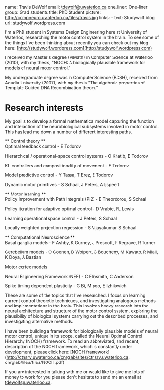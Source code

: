 name: Travis DeWolf
email: tdewolf@uwaterloo.ca
one_liner: One-liner 
group: Grad students
title: PhD Student
picture: http://compneuro.uwaterloo.ca/files/travis.jpg
links: 
    - text: Studywolf blog
      url: studywolf.wordpress.com

I'm a PhD student in Systems Design Engineering here at University of
Waterloo, researching the motor control system in the brain. To see some of
the things I've been thinking about recently you can check out my blog here:
[http://studywolf.wordpress.com](http://studywolf.wordpress.com)

I received my Master's degree (MMath) in Computer Science at Waterloo (2010),
with my thesis, "NOCH: A biologically plausible framework for models of neural
motor control."

My undergraduate degree was in Computer Science (BCSH), received from Acadia
University (2007), with my thesis "The algebraic properties of Template Guided
DNA Recombination theory."

  

# Research interests

  
My goal is to develop a formal mathematical model capturing the function and
interaction of the neurobiological subsystems involved in motor control. This
has lead me down a number of different interesting paths.

  
** Control theory **   
Optimal feedback control - E Todorov

Hierarchical / operational-space control systems - O Khatib, E Todorov

KL controllers and compositionality of movement - E Todorov

Model predictive control - Y Tassa, T Erez, E Todorov

Dynamic motor primitives - S Schaal, J Peters, A Ijspeert

  
** Motor learning **   
Policy Improvement with Path Integrals (PI2) - E Theordorou, S Schaal

Policy iteration for adaptive optimal control - D Vrabie, FL Lewis

Learning operational space control - J Peters, S Schaal

Locally weighted projection regression - S Vijayakumar, S Schaal

  
** Computational Neuroscience **   
Basal ganglia models - F Ashby, K Gurney, J Prescott, P Regrave, R Turner

Cerebellum models - O Coenen, D Wolpert, C Boucheny, M Kawato, R Miall, K
Doya, A Bastian

Motor cortex models

Neural Engineering Framework (NEF) - C Eliasmith, C Anderson

Spike timing dependent plasticity - G Bi, M poo, E Izhikevich

  
These are some of the topics that I've researched. I focus on learning current
control theoretic techniques, and investigating analogous methods and
implementations in the brain. This involves heavy research into the neural
architecture and structure of the motor control system, exploring the
plausibility of biological systems carrying out the described processes, and
investigating alternative methods.

  
I have been building a framework for biologically plausible models of neural
motor control, unique in its scope, called the Neural Optimal Control
Hierarchy (NOCH) framework. To read an abbreviated, and recent, description of
the NOCH framework, which is constantly under development, please click here:
[NOCH framework](http://ctnsrv.uwaterloo.ca/cnrglab/sites/ctnsrv.uwaterloo.ca.
cnrglab/files/files/NOCH.pdf)

  
If you are interested in talking with me or would like to give me lots of
money to work for you please don't hesitate to send me an email at
[tdewolf@uwaterloo.ca](mailto:tdewolf@uwaterloo.ca).
